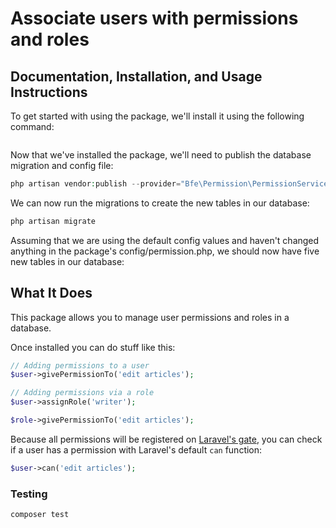 # Associate users with permissions and roles


## Documentation, Installation, and Usage Instructions

To get started with using the package, we'll install it using the following command:

```php

```
Now that we've installed the package, we'll need to publish the database migration and config file:

```php
php artisan vendor:publish --provider="Bfe\Permission\PermissionServiceProvider"
```
We can now run the migrations to create the new tables in our database:

```php
php artisan migrate
```
Assuming that we are using the default config values and haven't changed anything in the package's config/permission.php, we should now have five new tables in our database:


## What It Does
This package allows you to manage user permissions and roles in a database.

Once installed you can do stuff like this:

```php
// Adding permissions to a user
$user->givePermissionTo('edit articles');

// Adding permissions via a role
$user->assignRole('writer');

$role->givePermissionTo('edit articles');
```

Because all permissions will be registered on [Laravel's gate](https://laravel.com/docs/authorization), you can check if a user has a permission with Laravel's default `can` function:

```php
$user->can('edit articles');
```


### Testing

``` bash
composer test
```

